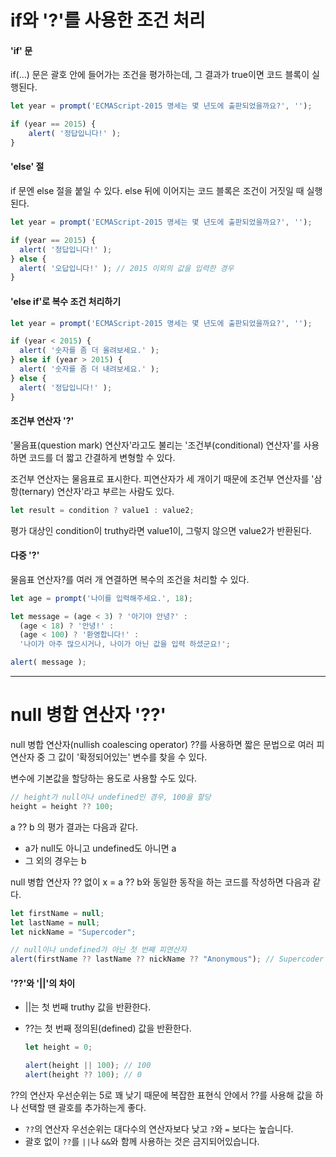 # if와 '?'를 사용한 조건 처리

#### 'if' 문

if(...) 문은 괄호 안에 들어가는 조건을 평가하는데, 그 결과가 true이면 코드 블록이 실행된다.

```javascript
let year = prompt('ECMAScript-2015 명세는 몇 년도에 출판되었을까요?', '');

if (year == 2015) {
    alert( '정답입니다!' );
}
```

#### 'else' 절

if 문엔 else 절을 붙일 수 있다. else 뒤에 이어지는 코드 블록은 조건이 거짓일 때 실행된다.

```javascript
let year = prompt('ECMAScript-2015 명세는 몇 년도에 출판되었을까요?', '');

if (year == 2015) {
  alert( '정답입니다!' );
} else {
  alert( '오답입니다!' ); // 2015 이외의 값을 입력한 경우
}
```

#### 'else if'로 복수 조건 처리하기

```javascript
let year = prompt('ECMAScript-2015 명세는 몇 년도에 출판되었을까요?', '');

if (year < 2015) {
  alert( '숫자를 좀 더 올려보세요.' );
} else if (year > 2015) {
  alert( '숫자를 좀 더 내려보세요.' );
} else {
  alert( '정답입니다!' );
}
```

#### 조건부 연산자 '?'

'물음표(question mark) 연산자'라고도 불리는 '조건부(conditional) 연산자'를 사용하면 코드를 더 짧고 간결하게 변형할 수 있다.

조건부 연산자는 물음표로 표시한다. 피연산자가 세 개이기 때문에 조건부 연산자를 '삼항(ternary) 연산자'라고 부르는 사람도 있다. 

```javascript
let result = condition ? value1 : value2;
```

평가 대상인 condition이 truthy라면 value1이, 그렇지 않으면 value2가 반환된다.

#### 다중 '?'

물음표 연산자?를 여러 개 연결하면 복수의 조건을 처리할 수 있다.

```javascript
let age = prompt('나이를 입력해주세요.', 18);

let message = (age < 3) ? '아기야 안녕?' :
  (age < 18) ? '안녕!' :
  (age < 100) ? '환영합니다!' :
  '나이가 아주 많으시거나, 나이가 아닌 값을 입력 하셨군요!';

alert( message );
```



---



# null 병합 연산자 '??'

null 병합 연산자(nullish coalescing operator) ??를 사용하면 짧은 문법으로 여러 피연산자 중 그 값이 '확정되어있는' 변수를 찾을 수 있다.

변수에 기본값을 할당하는 용도로 사용할 수도 있다.

```javascript
// height가 null이나 undefined인 경우, 100을 할당
height = height ?? 100;
```

a ?? b 의 평가 결과는 다음과 같다.

- a가 null도 아니고 undefined도 아니면 a
- 그 외의 경우는 b

null 병합 연산자 ?? 없이 x = a ?? b와 동일한 동작을 하는 코드를 작성하면 다음과 같다.

```javascript
let firstName = null;
let lastName = null;
let nickName = "Supercoder";

// null이나 undefined가 아닌 첫 번째 피연산자
alert(firstName ?? lastName ?? nickName ?? "Anonymous"); // Supercoder
```

#### '??'와 '||'의 차이

- ||는 첫 번째 truthy 값을 반환한다.

- ??는 첫 번째 정의된(defined) 값을 반환한다.

  ```javascript
  let height = 0;
  
  alert(height || 100); // 100
  alert(height ?? 100); // 0
  ```

??의 연산자 우선순위는 5로 꽤 낮기 때문에 복잡한 표현식 안에서 ??를 사용해 값을 하나 선택할 땐 괄호를 추가하는게 좋다.

- `??`의 연산자 우선순위는 대다수의 연산자보다 낮고 `?`와 `=` 보다는 높습니다.
- 괄호 없이 `??`를 `||`나 `&&`와 함께 사용하는 것은 금지되어있습니다.